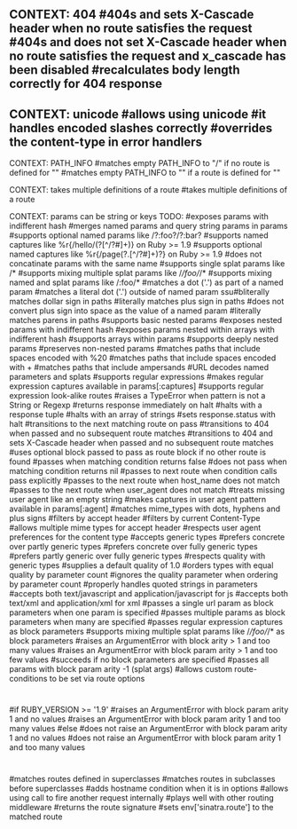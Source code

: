 CONTEXT: 404
#404s and sets X-Cascade header when no route satisfies the request
#404s and does not set X-Cascade header when no route satisfies the request and x_cascade has been disabled
#recalculates body length correctly for 404 response
-----------

CONTEXT: unicode
#allows using unicode
#it handles encoded slashes correctly
#overrides the content-type in error handlers
--------------------

CONTEXT: PATH_INFO
#matches empty PATH_INFO to "/" if no route is defined for ""
#matches empty PATH_INFO to "" if a route is defined for ""

CONTEXT: takes multiple definitions of a route
#takes multiple definitions of a route

CONTEXT: params can be string or keys
TODO:
#exposes params with indifferent hash
#merges named params and query string params in params
#supports optional named params like /?:foo?/?:bar?
#supports named captures like %r{/hello/(?<person>[^/?#]+)} on Ruby >= 1.9
#supports optional named captures like %r{/page(?<format>.[^/?#]+)?} on Ruby >= 1.9
#does not concatinate params with the same name
#supports single splat params like /*
#supports mixing multiple splat params like /*/foo/*/*
#supports mixing named and splat params like /:foo/*
#matches a dot ('.') as part of a named param
#matches a literal dot ('.') outside of named param
ssu#bliterally matches dollar sign in paths
#literally matches plus sign in paths
#does not convert plus sign into space as the value of a named param
#literally matches parens in paths
#supports basic nested params
#exposes nested params with indifferent hash
#exposes params nested within arrays with indifferent hash
#supports arrays within params
#supports deeply nested params
#preserves non-nested params
#matches paths that include spaces encoded with %20
#matches paths that include spaces encoded with +
#matches paths that include ampersands
#URL decodes named parameters and splats
#supports regular expressions
#makes regular expression captures available in params[:captures]
#supports regular expression look-alike routes
#raises a TypeError when pattern is not a String or Regexp
#returns response immediately on halt
#halts with a response tuple
#halts with an array of strings
#sets response.status with halt
#transitions to the next matching route on pass
#transitions to 404 when passed and no subsequent route matches
#transitions to 404 and sets X-Cascade header when passed and no subsequent route matches
#uses optional block passed to pass as route block if no other route is found
#passes when matching condition returns false
#does not pass when matching condition returns nil
#passes to next route when condition calls pass explicitly
#passes to the next route when host_name does not match
#passes to the next route when user_agent does not match
#treats missing user agent like an empty string
#makes captures in user agent pattern available in params[:agent]
#matches mime_types with dots, hyphens and plus signs
#filters by accept header
#filters by current Content-Type
#allows multiple mime types for accept header
#respects user agent preferences for the content type
#accepts generic types
#prefers concrete over partly generic types
#prefers concrete over fully generic types
#prefers partly generic over fully generic types
#respects quality with generic types
#supplies a default quality of 1.0
#orders types with equal quality by parameter count
#ignores the quality parameter when ordering by parameter count
#properly handles quoted strings in parameters
#accepts both text/javascript and application/javascript for js
#accepts both text/xml and application/xml for xml
#passes a single url param as block parameters when one param is specified
#passes multiple params as block parameters when many are specified
#passes regular expression captures as block parameters
#supports mixing multiple splat params like /*/foo/*/* as block parameters
#raises an ArgumentError with block arity > 1 and too many values
#raises an ArgumentError with block param arity > 1 and too few values
#succeeds if no block parameters are specified
#passes all params with block param arity -1 (splat args)
#allows custom route-conditions to be set via route options
#
#if RUBY_VERSION >= '1.9'
#raises an ArgumentError with block param arity 1 and no values
#raises an ArgumentError with block param arity 1 and too many values
#else
#does not raise an ArgumentError with block param arity 1 and no values
#does not raise an ArgumentError with block param arity 1 and too many values
#
#matches routes defined in superclasses
#matches routes in subclasses before superclasses
#adds hostname condition when it is in options
#allows using call to fire another request internally
#plays well with other routing middleware
#returns the route signature
#sets env['sinatra.route'] to the matched route

